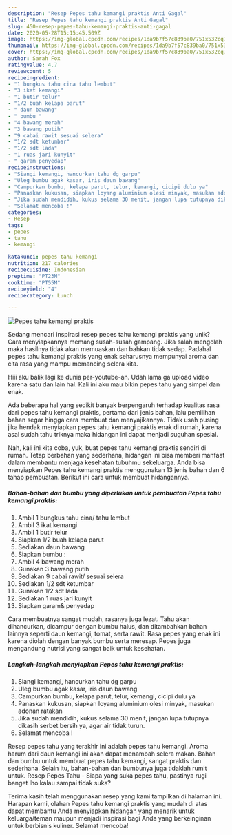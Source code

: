 ```yaml
---
description: "Resep Pepes tahu kemangi praktis Anti Gagal"
title: "Resep Pepes tahu kemangi praktis Anti Gagal"
slug: 450-resep-pepes-tahu-kemangi-praktis-anti-gagal
date: 2020-05-28T15:15:45.509Z
image: https://img-global.cpcdn.com/recipes/1da9b7f57c839ba0/751x532cq70/pepes-tahu-kemangi-praktis-foto-resep-utama.jpg
thumbnail: https://img-global.cpcdn.com/recipes/1da9b7f57c839ba0/751x532cq70/pepes-tahu-kemangi-praktis-foto-resep-utama.jpg
cover: https://img-global.cpcdn.com/recipes/1da9b7f57c839ba0/751x532cq70/pepes-tahu-kemangi-praktis-foto-resep-utama.jpg
author: Sarah Fox
ratingvalue: 4.7
reviewcount: 5
recipeingredient:
- "1 bungkus tahu cina tahu lembut"
- "3 ikat kemangi"
- "1 butir telur"
- "1/2 buah kelapa parut"
- " daun bawang"
- " bumbu "
- "4 bawang merah"
- "3 bawang putih"
- "9 cabai rawit sesuai selera"
- "1/2 sdt ketumbar"
- "1/2 sdt lada"
- "1 ruas jari kunyit"
- " garam penyedap"
recipeinstructions:
- "Siangi kemangi, hancurkan tahu dg garpu"
- "Uleg bumbu agak kasar, iris daun bawang"
- "Campurkan bumbu, kelapa parut, telur, kemangi, cicipi dulu ya"
- "Panaskan kukusan, siapkan loyang aluminium olesi minyak, masukan adonan ratakan"
- "Jika sudah mendidih, kukus selama 30 menit, jangan lupa tutupnya dikasih serbet bersih ya, agar air tidak turun."
- "Selamat mencoba !"
categories:
- Resep
tags:
- pepes
- tahu
- kemangi

katakunci: pepes tahu kemangi 
nutrition: 217 calories
recipecuisine: Indonesian
preptime: "PT23M"
cooktime: "PT55M"
recipeyield: "4"
recipecategory: Lunch

---
```



![Pepes tahu kemangi praktis](https://img-global.cpcdn.com/recipes/1da9b7f57c839ba0/751x532cq70/pepes-tahu-kemangi-praktis-foto-resep-utama.jpg)

Sedang mencari inspirasi resep pepes tahu kemangi praktis yang unik? Cara menyiapkannya memang susah-susah gampang. Jika salah mengolah maka hasilnya tidak akan memuaskan dan bahkan tidak sedap. Padahal pepes tahu kemangi praktis yang enak seharusnya mempunyai aroma dan cita rasa yang mampu memancing selera kita.

Hiii aku balik lagi ke dunia per-youtube-an. Udah lama ga upload video karena satu dan lain hal. Kali ini aku mau bikin pepes tahu yang simpel dan enak.

Ada beberapa hal yang sedikit banyak berpengaruh terhadap kualitas rasa dari pepes tahu kemangi praktis, pertama dari jenis bahan, lalu pemilihan bahan segar hingga cara membuat dan menyajikannya. Tidak usah pusing jika hendak menyiapkan pepes tahu kemangi praktis enak di rumah, karena asal sudah tahu triknya maka hidangan ini dapat menjadi suguhan spesial.


Nah, kali ini kita coba, yuk, buat pepes tahu kemangi praktis sendiri di rumah. Tetap berbahan yang sederhana, hidangan ini bisa memberi manfaat dalam membantu menjaga kesehatan tubuhmu sekeluarga. Anda bisa menyiapkan Pepes tahu kemangi praktis menggunakan 13 jenis bahan dan 6 tahap pembuatan. Berikut ini cara untuk membuat hidangannya.

<!--inarticleads1-->

##### Bahan-bahan dan bumbu yang diperlukan untuk pembuatan Pepes tahu kemangi praktis:

1. Ambil 1 bungkus tahu cina/ tahu lembut
1. Ambil 3 ikat kemangi
1. Ambil 1 butir telur
1. Siapkan 1/2 buah kelapa parut
1. Sediakan  daun bawang
1. Siapkan  bumbu :
1. Ambil 4 bawang merah
1. Gunakan 3 bawang putih
1. Sediakan 9 cabai rawit/ sesuai selera
1. Sediakan 1/2 sdt ketumbar
1. Gunakan 1/2 sdt lada
1. Sediakan 1 ruas jari kunyit
1. Siapkan  garam&amp; penyedap


Cara membuatnya sangat mudah, rasanya juga lezat. Tahu akan dihancurkan, dicampur dengan bumbu halus, dan ditambahkan bahan lainnya seperti daun kemangi, tomat, serta rawit. Rasa pepes yang enak ini karena diolah dengan banyak bumbu serta meresap. Pepes juga mengandung nutrisi yang sangat baik untuk kesehatan. 

<!--inarticleads2-->

##### Langkah-langkah menyiapkan Pepes tahu kemangi praktis:

1. Siangi kemangi, hancurkan tahu dg garpu
1. Uleg bumbu agak kasar, iris daun bawang
1. Campurkan bumbu, kelapa parut, telur, kemangi, cicipi dulu ya
1. Panaskan kukusan, siapkan loyang aluminium olesi minyak, masukan adonan ratakan
1. Jika sudah mendidih, kukus selama 30 menit, jangan lupa tutupnya dikasih serbet bersih ya, agar air tidak turun.
1. Selamat mencoba !


Resep pepes tahu yang terakhir ini adalah pepes tahu kemangi. Aroma harum dari daun kemangi ini akan dapat menambah selera makan. Bahan dan bumbu untuk membuat pepes tahu kemangi, sangat praktis dan sederhana. Selain itu, bahan-bahan dan bumbunya juga tidaklah rumit untuk. Resep Pepes Tahu - Siapa yang suka pepes tahu, pastinya rugi banget lho kalau sampai tidak suka? 

Terima kasih telah menggunakan resep yang kami tampilkan di halaman ini. Harapan kami, olahan Pepes tahu kemangi praktis yang mudah di atas dapat membantu Anda menyiapkan hidangan yang menarik untuk keluarga/teman maupun menjadi inspirasi bagi Anda yang berkeinginan untuk berbisnis kuliner. Selamat mencoba!

